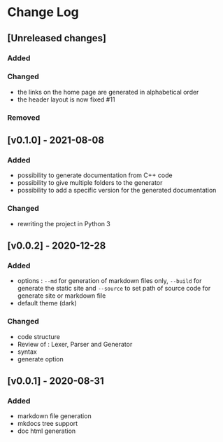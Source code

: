 # Change Log

## [Unreleased changes]
### Added

### Changed
- the links on the home page are generated in alphabetical order
- the header layout is now fixed #11

### Removed

## [v0.1.0] - 2021-08-08
### Added
- possibility to generate documentation from C++ code
- possibility to give multiple folders to the generator
- possibility to add a specific version for the generated documentation

### Changed
- rewriting the project in Python 3

## [v0.0.2] - 2020-12-28
### Added
- options : `--md` for generation of markdown files only,  `--build` for generate the static site and `--source` to set path of source code for generate site or markdown file
- default theme (dark)

### Changed
- code structure
- Review of : Lexer, Parser and Generator
- syntax
- generate option

## [v0.0.1] - 2020-08-31
### Added
- markdown file generation
- mkdocs tree support
- doc html generation